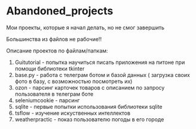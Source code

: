 # Abandoned_projects
 Мои проекты, которые я начал делать, но не смог завершить
 
 Большинства из файлов не рабочие!!
 
Описание проектов по файлам/папкам:
1. Guitutorial - попытка научиться писать приложения на питоне при помощи библиотеки tkinter
2. base.py - работа с телеграм ботом и базой данных ( загрузка своих фото в базу, с возможностью посмотреть их)
3. ozon - парсинг карточек товаров с описанием по запросу пользователя в телеграм боте
4. seleniumcookie - парсинг
5. sqlite - первые попытки использования библиотеки sqlite
6. tsflow - изучение искуственных интеллектов
7. weatherpractic - показ пользователю погоды в его городе
